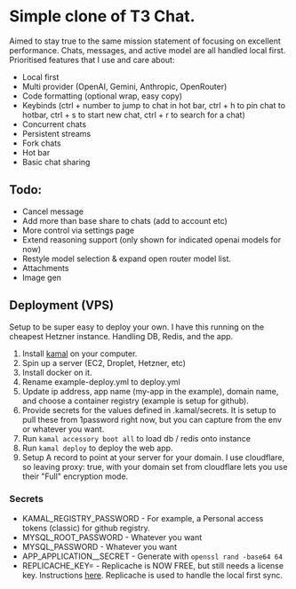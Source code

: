 # Simple clone of T3 Chat.
Aimed to stay true to the same mission statement of focusing on excellent performance. 
Chats, messages, and active model are all handled local first.
Prioritised features that I use and care about:

- Local first
- Multi provider (OpenAI, Gemini, Anthropic, OpenRouter)
- Code formatting (optional wrap, easy copy)
- Keybinds (ctrl + number to jump to chat in hot bar, ctrl + h to pin chat to hotbar, ctrl + s to start new chat, ctrl + r to search for a chat)
- Concurrent chats
- Persistent streams
- Fork chats
- Hot bar
- Basic chat sharing

## Todo:
- Cancel message
- Add more than base share to chats (add to account etc)
- More control via settings page
- Extend reasoning support (only shown for indicated openai models for now)
- Restyle model selection & expand open router model list.
- Attachments
- Image gen

## Deployment (VPS)
Setup to be super easy to deploy your own. I have this running on the cheapest Hetzner instance. Handling DB, Redis, and the app.

1) Install [kamal](https://kamal-deploy.org/docs/installation/) on your computer.
2) Spin up a server (EC2, Droplet, Hetzner, etc)
3) Install docker on it.
4) Rename example-deploy.yml to deploy.yml
5) Update ip address, app name (my-app in the example), domain name, and choose a container registry (example is setup for github).
6) Provide secrets for the values defined in .kamal/secrets. It is setup to pull these from 1password right now, but you can capture from the env or whatever you want.
7) Run `kamal accessory boot all` to load db / redis onto instance
8) Run `kamal deploy` to deploy the web app.
9) Setup A record to point at your server for your domain. I use cloudflare, so leaving proxy: true, with your domain set from cloudflare lets you use their "Full" encryption mode.

### Secrets
- KAMAL_REGISTRY_PASSWORD - For example, a Personal access tokens (classic) for github registry.
- MYSQL_ROOT_PASSWORD - Whatever you want
- MYSQL_PASSWORD - Whatever you want
- APP_APPLICATION__SECRET - Generate with `openssl rand -base64 64`
- REPLICACHE_KEY= - Replicache is NOW FREE, but still needs a license key. Instructions [here](https://doc.replicache.dev/concepts/licensing). Replicache is used to handle the local first sync.
